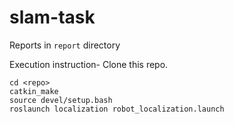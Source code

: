 # slam-task

Reports in `report` directory

Execution instruction-
Clone this repo.


```
cd <repo>
catkin_make
source devel/setup.bash
roslaunch localization robot_localization.launch
```
